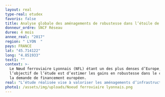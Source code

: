 ```yaml
---
layout: real
type-real: etudex
favoris: false
title: Analyse globale des aménagements de robustesse dans l’étoile de Lyon
donneur_ordre: SNCF Réseau
duree: 4 mois
annee_real: "2017"
region: " LYON  "
pays: FRANCE
lat: "45.714122"
long: "4.851933"
text1: ""
context: >-
  Le Nœud ferroviaire Lyonnais (NFL) étant un des plus denses d’Europe,
  l’objectif de l’étude est d’estimer les gains en robustesse dans le cadre de
  la demande de financement européen.
real: "L’étude réalisée vise à valoriser les aménagements d’infrastructure prévus. Nous valorisons les aménagements en fonction de leur utilisation et de leur impact sur la régularité dans le but d’obtenir un gain en minutes perdues sur le service annuel complet.\r\n\nPour valoriser les aménagements nous avons modélisé les infrastructures actuelles et projet afin de réaliser des tests de robustesse. Nous tests sont réalisés avec une prise en compte des mesures d’exploitation afin d’obtenir des résultats porche d’une situation réelle.\r\n\nNous proposons dans notre méthodologie de comptabiliser le nombre de minutes perdues au cœur de NFL mais également sur le périmètre régional."
photo1: /assets/img/uploads/Noeud ferroviaire lyonnais.png
---
```

